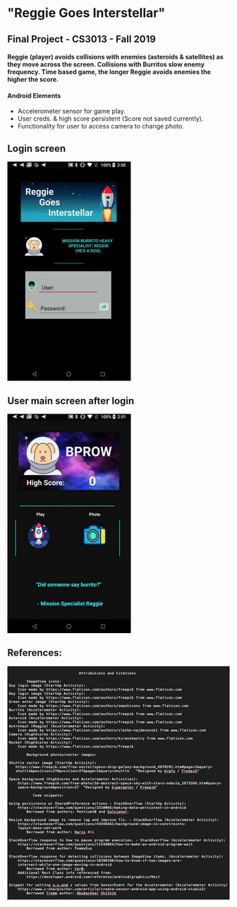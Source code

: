 # "Reggie Goes Interstellar"  
## Final Project - CS3013 - Fall 2019
#### Reggie (player) avoids collisions with enemies (asteroids & satellites) as they move across the screen. Collisions with Burritos slow enemy frequency. Time based game, the longer Reggie avoids enemies the higher the score.  

#### Android Elements  
* Accelerometer sensor for game play.
* User creds. & high score persistent (Score not saved currently).
* Functionality for user to access camera to change photo.



## **Login screen**  


![login1](screen/login1.png)  

## **User main screen after login**  



![highscore1](screen/highscore1.png)  
  

## References:

![sources1](screen/sources1.png)  
